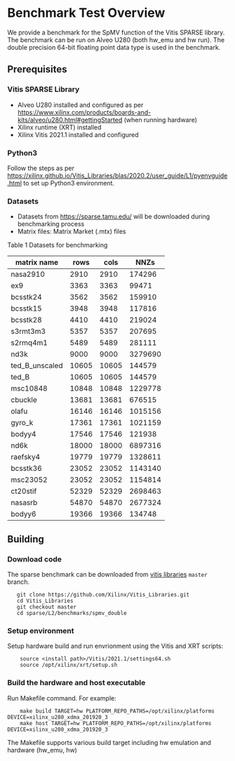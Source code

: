 # Benchmark Test Overview

We provide a benchmark for the SpMV function of the Vitis SPARSE library. The benchmark can be run on Alveo U280 (both hw_emu and hw run). The double precision 64-bit floating point data type is used in the benchmark.

## Prerequisites

### Vitis SPARSE Library
- Alveo U280 installed and configured as per https://www.xilinx.com/products/boards-and-kits/alveo/u280.html#gettingStarted (when running hardware)
- Xilinx runtime (XRT) installed
- Xilinx Vitis 2021.1 installed and configured

### Python3
Follow the steps as per https://xilinx.github.io/Vitis_Libraries/blas/2020.2/user_guide/L1/pyenvguide.html to set up Python3 environment.

### Datasets
- Datasets from https://sparse.tamu.edu/ will be downloaded during benchmarking process
- Matrix files: Matrix Market (.mtx) files

Table 1 Datasets for benchmarking

|matrix name   | rows| cols| NNZs  |
|--------------|-----|-----|-------|
|nasa2910      |2910 |2910 |174296 |
|ex9           |3363 |3363 |99471  |
|bcsstk24      |3562 |3562 |159910 |
|bcsstk15      |3948 |3948 |117816 |
|bcsstk28      |4410 |4410 |219024 |
|s3rmt3m3      |5357 |5357 |207695 |
|s2rmq4m1      |5489 |5489 |281111 |
|nd3k          |9000 |9000 |3279690|
|ted_B_unscaled|10605|10605|144579 |
|ted_B         |10605|10605|144579 |
|msc10848      |10848|10848|1229778|
|cbuckle       |13681|13681|676515 |
|olafu         |16146|16146|1015156|
|gyro_k        |17361|17361|1021159|
|bodyy4        |17546|17546|121938 |
|nd6k          |18000|18000|6897316|
|raefsky4      |19779|19779|1328611|
|bcsstk36      |23052|23052|1143140|
|msc23052      |23052|23052|1154814|
|ct20stif      |52329|52329|2698463|
|nasasrb       |54870|54870|2677324|
|bodyy6        |19366|19366|134748 |

## Building

### Download code

The sparse benchmark can be downloaded from [vitis libraries](https://github.com/Xilinx/Vitis_Libraries.git) ``master`` branch.

```
   git clone https://github.com/Xilinx/Vitis_Libraries.git
   cd Vitis_Libraries
   git checkout master
   cd sparse/L2/benchmarks/spmv_double
```

### Setup environment

Setup hardware build and run envrionment using the Vitis and XRT scripts:

```
    source <install path>/Vitis/2021.1/settings64.sh
    source /opt/xilinx/xrt/setup.sh
```

### Build the hardware and host executable

Run Makefile command. For example:

```
    make build TARGET=hw PLATFORM_REPO_PATHS=/opt/xilinx/platforms DEVICE=xilinx_u280_xdma_201920_3
    make host TARGET=hw PLATFORM_REPO_PATHS=/opt/xilinx/platforms DEVICE=xilinx_u280_xdma_201920_3
```

The Makefile supports various build target including hw emulation and hardware (hw_emu, hw)
